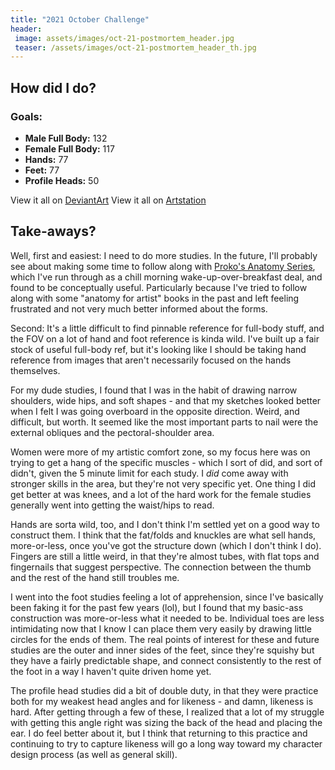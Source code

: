 ```yaml
---
title: "2021 October Challenge"
header:
 image: assets/images/oct-21-postmortem_header.jpg
 teaser: /assets/images/oct-21-postmortem_header_th.jpg
---
```

## How did I do?

### Goals:
- **Male Full Body:** 132
- **Female Full Body:** 117
- **Hands:** 77
- **Feet:** 77
- **Profile Heads:** 50

View it all on [DeviantArt](https://www.deviantart.com/pandoramic/gallery/81520691/10-2021-challenge)
View it all on [Artstation](https://www.artstation.com/pandoramic/albums/5172344)

## Take-aways?

Well, first and easiest: I need to do more studies. In the future, I'll probably see about making some time to follow along with [Proko's Anatomy Series](https://www.youtube.com/watch?v=pDgyQjNFVQk&list=PLtG4P3lq8RHFBeVaruf2JjyQmZJH4__Zv), which I've run through as a chill morning wake-up-over-breakfast deal, and found to be conceptually useful. Particularly because I've tried to follow along with some "anatomy for artist" books in the past and left feeling frustrated and not very much better informed about the forms.

Second: It's a little difficult to find pinnable reference for full-body stuff, and the FOV on a lot of hand and foot reference is kinda wild. I've built up a fair stock of useful full-body ref, but it's looking like I should be taking hand reference from images that aren't necessarily focused on the hands themselves.

For my dude studies, I found that I was in the habit of drawing narrow shoulders, wide hips, and soft shapes - and that my sketches looked better when I felt I was going overboard in the opposite direction. Weird, and difficult, but worth. It seemed like the most important parts to nail were the external obliques and the pectoral-shoulder area.

Women were more of my artistic comfort zone, so my focus here was on trying to get a hang of the specific muscles - which I sort of did, and sort of didn't, given the 5 minute limit for each study. I *did* come away with stronger skills in the area, but they're not very specific yet. One thing I did get better at was knees, and a lot of the hard work for the female studies generally went into getting the waist/hips to read.

Hands are sorta wild, too, and I don't think I'm settled yet on a good way to construct them. I think that the fat/folds and knuckles are what sell hands, more-or-less, once you've got the structure down (which I don't think I do). Fingers are still a little weird, in that they're almost tubes, with flat tops and fingernails that suggest perspective. The connection between the thumb and the rest of the hand still troubles me.

I went into the foot studies feeling a lot of apprehension, since I've basically been faking it for the past few years (lol), but I found that my basic-ass construction was more-or-less what it needed to be. Individual toes are less intimidating now that I know I can place them very easily by drawing little circles for the ends of them. The real points of interest for these and future studies are the outer and inner sides of the feet, since they're squishy but they have a fairly predictable shape, and connect consistently to the rest of the foot in a way I haven't quite driven home yet.

The profile head studies did a bit of double duty, in that they were practice both for my weakest head angles and for likeness - and damn, likeness is hard. After getting through a few of these, I realized that a lot of my struggle with getting this angle right was sizing the back of the head and placing the ear. I do feel better about it, but I think that returning to this practice and continuing to try to capture likeness will go a long way toward my character design process (as well as general skill).